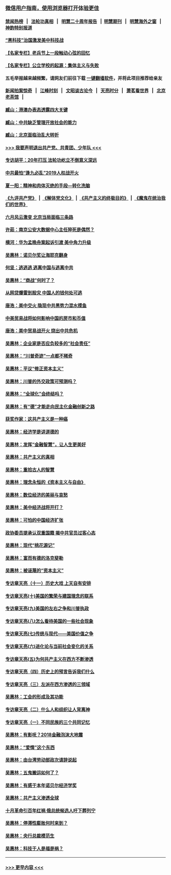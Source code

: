 ### [微信用户指南，使用浏览器打开体验更佳](https://github.com/gfw-breaker/banned-news1/blob/master/indexes/wechat-guide.md?t=0)
#### [禁闻热榜](热点新闻.md?t=0)  &nbsp;&nbsp;|&nbsp;&nbsp; [法轮功真相](https://github.com/gfw-breaker/truth/blob/master/README.md?t=0) &nbsp;&nbsp;|&nbsp;&nbsp; [明慧二十周年报告](https://github.com/gfw-breaker/mh-reports/blob/master/README.md?t=0) &nbsp;&nbsp;|&nbsp;&nbsp;[明慧期刊](https://github.com/gfw-breaker/mh-qikan) &nbsp;&nbsp;|&nbsp;&nbsp; [明慧海外之窗](https://github.com/gfw-breaker/mh-news/blob/master/README.md?t=0) &nbsp;&nbsp;|&nbsp;&nbsp; [神韵特别报道](https://github.com/gfw-breaker/mh-news/blob/master/shenyun.md?t=0)
#### [“黑科技”治国激发美中科技战](../pages/nsc423/n11638056.md?t=02061755) 
#### [【名家专栏】老兵节上一段触动心弦的回忆](../pages/nsc423/n11646016.md?t=02061755) 
#### [【名家专栏】公立学校的起源：集体主义与失败](../pages/nsc423/n11601833.md?t=02061755) 
#### 五毛举报越来越频繁，请网友们前往下载 [一键翻墙软件](https://github.com/gfw-breaker/ssr-accounts)，并将此项目推荐给亲友
#### [新闻拍案惊奇](https://github.com/gfw-breaker/banned-news1/blob/master/pages/link4.md) &nbsp;&nbsp;|&nbsp;&nbsp; [江峰时刻](https://github.com/gfw-breaker/banned-news1/blob/master/pages/link4.md) &nbsp;&nbsp;|&nbsp;&nbsp; [文昭谈古论今](https://github.com/gfw-breaker/banned-news1/blob/master/pages/link4.md) &nbsp;&nbsp;|&nbsp;&nbsp; [天亮时分](https://github.com/gfw-breaker/banned-news1/blob/master/pages/link4.md) &nbsp;&nbsp;|&nbsp;&nbsp; [萧茗看世界](https://github.com/gfw-breaker/banned-news1/blob/master/pages/link4.md) &nbsp;&nbsp;|&nbsp;&nbsp; [北京老茶馆](https://github.com/gfw-breaker/banned-news1/blob/master/pages/link4.md) &nbsp;&nbsp;|&nbsp;&nbsp; 
#### [臧山：港澳办表态透露四大关键](../pages/nsc423/n11421628.md?t=02061755) 
#### [臧山：中共缺乏管理开放社会的能力](../pages/nsc423/n11407457.md?t=02061755) 
#### [臧山：北京面临治乱大转折](../pages/nsc423/n11406895.md?t=02061755) 
#### [>>> 我要声明退出共产党、共青团、少年队 <<<](https://github.com/begood0513/goodnews/blob/master/quit/letter.md) 
#### [专访胡平：20年打压 法轮功屹立不倒意义深远](../pages/nsc423/n11398800.md?t=02061755) 
#### [中共最怕“逢九必乱”2019人权战开火](../pages/nsc423/n11385248.md?t=02061755) 
#### [夏一阳：精神和肉体灭绝的手段—转化洗脑](../pages/nsc423/n11368250.md?t=02061755) 
#### [《九评共产党》](https://github.com/begood0513/9ping.md/blob/master/README.md) &nbsp;|&nbsp; [《解体党文化》](../../../../jtdwh.md/blob/master/README.md)  &nbsp;|&nbsp; [《共产主义的终极目的》](../../../../gczydzjmd.md/blob/master/README.md) &nbsp;|&nbsp; [《魔鬼在统治我们的世界》](../../../../mgztzwmdsj.md/blob/master/README.md) 
#### [六月风云激变 北京当局面临三条路](../pages/nsc423/n11313668.md?t=02061755) 
#### [许茹：南京公安大数据中心主任猝死是偶然？](../pages/nsc423/n11064744.md?t=02061755) 
#### [横河：华为孟晚舟案起诉引渡 美中角力升级](../pages/nsc423/n11027230.md?t=02061755) 
#### [吴惠林：诺贝尔奖让海耶克翻身](../pages/nsc423/n10890049.md?t=02061755) 
#### [何坚：逃逃逃 逃离中国与逃离中共](../pages/nsc423/n10592891.md?t=02061755) 
#### [吴惠林：“商战”何时了？](../pages/nsc423/n10573558.md?t=02061755) 
#### [从网贷爆雷到股灾 中国人的钱何处可逃](../pages/nsc423/n10572800.md?t=02061755) 
#### [唐浩：美中交火 隐现中共黑势力混水摸鱼](../pages/nsc423/n10544040.md?t=02061755) 
#### [中美贸易战将如何影响中国的房市和币值](../pages/nsc423/n10543697.md?t=02061755) 
#### [唐浩：美中贸易战开火 烧出中共危机](../pages/nsc423/n10540126.md?t=02061755) 
#### [吴惠林：企业家是否应负较多的“社会责任”](../pages/nsc423/n10535022.md?t=02061755) 
#### [吴惠林：“川普奇迹”一点都不稀奇](../pages/nsc423/n10512808.md?t=02061755) 
#### [吴惠林：平议“修正资本主义”](../pages/nsc423/n10495724.md?t=02061755) 
#### [吴惠林：川普的外交政策可预测吗？](../pages/nsc423/n10462387.md?t=02061755) 
#### [吴惠林：“全球化”会终结吗？](../pages/nsc423/n10452838.md?t=02061755) 
#### [吴惠林：有“德”才能走向民主化金融创新之路](../pages/nsc423/n10432292.md?t=02061755) 
#### [获奖作家：这共产主义是一种癌](../pages/nsc423/n10431541.md?t=02061755) 
#### [吴惠林：经济学是讲道德的](../pages/nsc423/n10398014.md?t=02061755) 
#### [吴惠林：发挥“金融智慧”，让人生更美好](../pages/nsc423/n10375019.md?t=02061755) 
#### [吴惠林：共产主义的真相](../pages/nsc423/n10351394.md?t=02061755) 
#### [吴惠林：重拾古人的智慧](../pages/nsc423/n10337691.md?t=02061755) 
#### [吴惠林：理念永恒的《资本主义与自由》](../pages/nsc423/n10316274.md?t=02061755) 
#### [吴惠林：数位经济的美丽与哀愁](../pages/nsc423/n10292946.md?t=02061755) 
#### [吴惠林：美中经济战将开打？](../pages/nsc423/n10258825.md?t=02061755) 
#### [吴惠林：可怕的中国经济扩张](../pages/nsc423/n10219147.md?t=02061755) 
#### [政协委员提承认双重国籍 揭中共官员过客心态](../pages/nsc423/n10208809.md?t=02061755) 
#### [吴惠林：现代“桃花源记”](../pages/nsc423/n10185234.md?t=02061755) 
#### [吴惠林：富而有德的洛克斐勒](../pages/nsc423/n10142264.md?t=02061755) 
#### [吴惠林：被诬蔑的“资本主义”](../pages/nsc423/n10124816.md?t=02061755) 
#### [专访章天亮（十一）历史大戏 上天自有安排](../pages/nsc423/n10094905.md?t=02061755) 
#### [专访章天亮(十)美国的繁荣与建国理念的联系](../pages/nsc423/n10094899.md?t=02061755) 
#### [专访章天亮(九)美国的左右之争和川普执政](../pages/nsc423/n10094889.md?t=02061755) 
#### [专访章天亮(八)怎么看待美国的一些社会现象](../pages/nsc423/n10094857.md?t=02061755) 
#### [专访章天亮(七)传统与现代——美国价值之争](../pages/nsc423/n10093140.md?t=02061755) 
#### [专访章天亮(六)进化论与当前社会变化的关系](../pages/nsc423/n10092036.md?t=02061755) 
#### [专访章天亮(五)为何共产主义在西方不断渗透](../pages/nsc423/n10083620.md?t=02061755) 
#### [专访章天亮（四）历史上的预言告诉我们什么](../pages/nsc423/n10083606.md?t=02061755) 
#### [专访章天亮（三）左派在西方渗透的三领域](../pages/nsc423/n10081115.md?t=02061755) 
#### [吴惠林：工会的形成及其功能](../pages/nsc423/n10080633.md?t=02061755) 
#### [专访章天亮（二）什么人和组织让人背离神](../pages/nsc423/n10076637.md?t=02061755) 
#### [专访章天亮（一）不同民族的三个共同记忆](../pages/nsc423/n10074188.md?t=02061755) 
#### [吴惠林：有影呒？2018金融泡沫大地震](../pages/nsc423/n10040534.md?t=02061755) 
#### [吴惠林：“爱情”这个东西](../pages/nsc423/n10019423.md?t=02061755) 
#### [吴惠林：由台湾劳动部政次请辞说起](../pages/nsc423/n9979679.md?t=02061755) 
#### [吴惠林：五鬼搬运如何了？](../pages/nsc423/n9925338.md?t=02061755) 
#### [吴惠林：有感于本年诺贝尔经济学奖](../pages/nsc423/n9871883.md?t=02061755) 
#### [吴惠林：共产主义渗透全球](../pages/nsc423/n9812748.md?t=02061755) 
#### [十月革命引百年红祸 俄总统候选人吁下葬列宁](../pages/nsc423/n9810182.md?t=02061755) 
#### [吴惠林：停滞性膨胀何时来到？](../pages/nsc423/n9764136.md?t=02061755) 
#### [吴惠林：央行总裁模范生](../pages/nsc423/n9728134.md?t=02061755) 
#### [吴惠林：科技于人是福是祸？](../pages/nsc423/n9672982.md?t=02061755) 

----
#### [ >>> 更早内容 <<< ](../indexes/nsc423-earlier.md)
